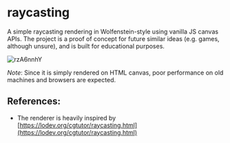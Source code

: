 # raycasting

A simple raycasting rendering in Wolfenstein-style using vanilla JS canvas APIs. The project is a proof of concept for future similar ideas (e.g. games, although unsure), and is built for educational purposes.

![rzA6nnhY](https://github.com/user-attachments/assets/48987de4-ad8f-4ba4-94b0-344b0a87fd4f)

*Note*: Since it is simply rendered on HTML canvas, poor performance on old machines and browsers are expected.

## References:

- The renderer is heavily inspired by [https://lodev.org/cgtutor/raycasting.html](https://lodev.org/cgtutor/raycasting.html)
